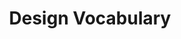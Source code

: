 ---
layout: vocabularies
title: Design Vocabulary
description: Collection of common terms in design world. Explained in a casual way to help everyone in all disciplines who build digital experience to communicate and collaborate better.

image:
 path: /img/seo/author-budi-seo.jpg
 height: 630
 width: 1200
gif: false
lottie: true
twitter-seo:
 - "seo/author-budi-seo.jpg"
---